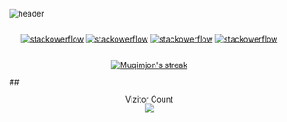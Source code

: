 ![header](https://capsule-render.vercel.app/api?type=waving&height=220&text=Muqimjon%20Mamadaliyev&desc=.NET%20Developer&animation=fadeIn&fontAlign=70&fontAlignY=38&descAlign=82&color=d0b0ff)


<!--![GitHub](https://img.shields.io/github/license/github.com%2Fmuqimjon/github.com%2Fmuqimjon%2Fmed-x)-->

##
<p align="center">
<a href= "https://www.linkedin.com/in/muqimjon/">
	<img alt="stackowerflow"
		src="https://img.shields.io/badge/LinkedIn-0077B5?style=for-the-badge&logo=linkedin&logoColor=white"></a>

<a href= "https://telegram.me/muqimjon_m">
	<img alt="stackowerflow"
		src="https://img.shields.io/badge/Telegram-2CA5E0?style=for-the-badge&logo=telegram&logoColor=white"></a>

<a href= "https://discord.com/channels/muqimjon">
	<img alt="stackowerflow"
		src="https://img.shields.io/badge/Discord-7289DA?style=for-the-badge&logo=discord&logoColor=white"></a>

<a href= "https://stackoverflow.com/users/20834038/muqimjon">
	<img alt="stackowerflow"
		src="https://img.shields.io/badge/stack_overflow-FE7A16?logo=stack-overflow&logoColor=white&style=for-the-badge"></a>
</p>


##
<p align="center">
	<a href="#">
		<img title="🔥 Streak stats" alt="Muqimjon's streak" src="https://github-readme-streak-stats.herokuapp.com/?user=muqimjon&theme=monokai-metallian&hide_border=true"/>
	</a>
</p>
##
<p align="center">
	Vizitor Count<br>
	<img src="https://profile-counter.glitch.me/muqimjon/count.svg"/>
</p>


























<!-- Projects 
### Projects

<a href="https://github.com/muqimjon/sysme">
  <img align="center" src="https://github-readme-stats.vercel.app/api/pin/?username=muqimjon&repo=sysme" />
</a>
<a href="https://github.com/muqimjon/nabeey">
  <img align="center" src="https://github-readme-stats.vercel.app/api/pin/?username=muqimjon&repo=nabeey" />
</a>
<a href="https://github.com/muqimjon/med-x">
  <img align="center" src="https://github-readme-stats.vercel.app/api/pin/?username=muqimjon&repo=med-x" />
</a>
<a href="https://github.com/muqimjon/recore">
  <img align="center" src="https://github-readme-stats.vercel.app/api/pin/?username=muqimjon&repo=recore" />
</a>
-->


<!-- My info -->
<!-- personal info short
![Anurag's GitHub stats](https://github-readme-stats.vercel.app/api?username=muqimjon&theme=swift&show_icons=true)
 -->


<!-- Top languages
![Top Langs](https://github-readme-stats.vercel.app/api/top-langs/?username=muqimjon&size_weight=0.5&count_weight=0.5)
 -->




<!-- more personal info 
![Anurag's GitHub stats](https://github-readme-stats.vercel.app/api?username=muqimjon&show=reviews,discussions_started,discussions_answered,prs_merged,prs_merged_percentage)
-->

<!-- projectlar uchun
[![Readme Card](https://github-readme-stats.vercel.app/api/pin/?username=muqimjon&repo=github-readme-stats)](https://github.com/muqimjon/github-readme-stats)
[![Gist Card](https://github-readme-stats.vercel.app/api/gist?id=bbfce31e0217a3689c8d961a356cb10d)](https://gist.github.com/muqimjon/bbfce31e0217a3689c8d961a356cb10d/)
-->


<!-- darajani to'q backgroundda ko'rsatib turadi
[![Anurag's GitHub stats-Light](https://github-readme-stats.vercel.app/api?username=muqimjon&show_icons=true&theme=default#gh-light-mode-only)](https://github.com/muqimjon/nabeey#gh-light-mode-only)
-->

<!--
**muqimjon/muqimjon** is a ✨ _special_ ✨ repository because its `README.md` (this file) appears on your GitHub profile.

Here are some ideas to get you started:

- 🔭 I’m currently working on ...
- 🌱 I’m currently learning ...
- 👯 I’m looking to collaborate on ...
- 🤔 I’m looking for help with ...
- 💬 Ask me about ...
- 📫 How to reach me: ...
- 😄 Pronouns: ...
- ⚡ Fun fact: ...
-->
